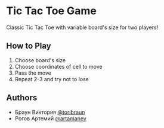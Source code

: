 # Tic Tac Toe Game

Classic Tic Tac Toe with variable board's size for two players!

## How to Play

1. Choose board's size 
2. Choose coordinates of cell to move
3. Pass the move
4. Repeat 2-3 and try not to lose

## Authors
* Браун Виктория [@toribraun](https://github.com/toribraun)
* Рогов Артемий [@artamaney](https://github.com/artamaney)